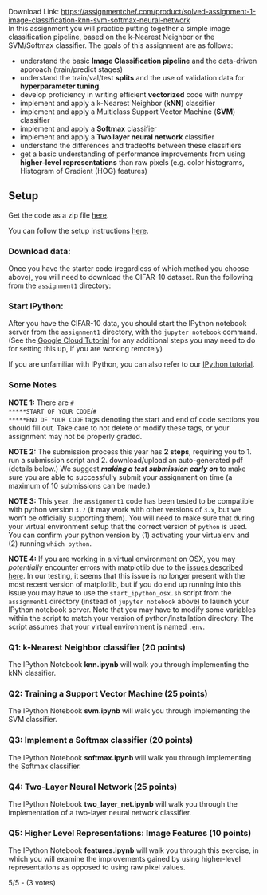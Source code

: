 Download Link: https://assignmentchef.com/product/solved-assignment-1-image-classification-knn-svm-softmax-neural-network
<br>
In this assignment you will practice putting together a simple image classification pipeline, based on the k-Nearest Neighbor or the SVM/Softmax classifier. The goals of this assignment are as follows:

<ul>

 <li>understand the basic <strong>Image Classification pipeline</strong> and the data-driven approach (train/predict stages)</li>

 <li>understand the train/val/test <strong>splits</strong> and the use of validation data for <strong>hyperparameter tuning</strong>.</li>

 <li>develop proficiency in writing efficient <strong>vectorized</strong> code with numpy</li>

 <li>implement and apply a k-Nearest Neighbor (<strong>kNN</strong>) classifier</li>

 <li>implement and apply a Multiclass Support Vector Machine (<strong>SVM</strong>) classifier</li>

 <li>implement and apply a <strong>Softmax</strong> classifier</li>

 <li>implement and apply a <strong>Two layer neural network</strong> classifier</li>

 <li>understand the differences and tradeoffs between these classifiers</li>

 <li>get a basic understanding of performance improvements from using <strong>higher-level representations</strong> than raw pixels (e.g. color histograms, Histogram of Gradient (HOG) features)</li>

</ul>

<h2 id="setup">Setup</h2>

Get the code as a zip file <a href="https://cs231n.github.io/assignments/2019/spring1819_assignment1.zip">here</a>.

You can follow the setup instructions <a href="https://cs231n.github.io/setup-instructions">here</a>.

<h3 id="download-data">Download data:</h3>

Once you have the starter code (regardless of which method you choose above), you will need to download the CIFAR-10 dataset. Run the following from the <code class="highlighter-rouge">assignment1</code> directory:

<h3 id="start-ipython">Start IPython:</h3>

After you have the CIFAR-10 data, you should start the IPython notebook server from the <code class="highlighter-rouge">assignment1</code> directory, with the <code class="highlighter-rouge">jupyter notebook</code> command. (See the <a href="https://github.com/cs231n/gcloud/">Google Cloud Tutorial</a> for any additional steps you may need to do for setting this up, if you are working remotely)

If you are unfamiliar with IPython, you can also refer to our <a href="https://cs231n.github.io/ipython-tutorial">IPython tutorial</a>.

<h3 id="some-notes">Some Notes</h3>

<strong>NOTE 1:</strong> There are <code class="highlighter-rouge"># *****START OF YOUR CODE</code>/<code class="highlighter-rouge"># *****END OF YOUR CODE</code> tags denoting the start and end of code sections you should fill out. Take care to not delete or modify these tags, or your assignment may not be properly graded.

<strong>NOTE 2:</strong> The submission process this year has <strong>2 steps</strong>, requiring you to 1. run a submission script and 2. download/upload an auto-generated pdf (details below.) We suggest <strong><em>making a test submission early on</em></strong> to make sure you are able to successfully submit your assignment on time (a maximum of 10 submissions can be made.)

<strong>NOTE 3:</strong> This year, the <code class="highlighter-rouge">assignment1</code> code has been tested to be compatible with python version <code class="highlighter-rouge">3.7</code> (it may work with other versions of <code class="highlighter-rouge">3.x</code>, but we won’t be officially supporting them). You will need to make sure that during your virtual environment setup that the correct version of <code class="highlighter-rouge">python</code> is used. You can confirm your python version by (1) activating your virtualenv and (2) running <code class="highlighter-rouge">which python</code>.

<strong>NOTE 4:</strong> If you are working in a virtual environment on OSX, you may <em>potentially</em> encounter errors with matplotlib due to the <a href="https://matplotlib.org/faq/virtualenv_faq.html">issues described here</a>. In our testing, it seems that this issue is no longer present with the most recent version of matplotlib, but if you do end up running into this issue you may have to use the <code class="highlighter-rouge">start_ipython_osx.sh</code> script from the <code class="highlighter-rouge">assignment1</code> directory (instead of <code class="highlighter-rouge">jupyter notebook</code> above) to launch your IPython notebook server. Note that you may have to modify some variables within the script to match your version of python/installation directory. The script assumes that your virtual environment is named <code class="highlighter-rouge">.env</code>.

<h3 id="q1-k-nearest-neighbor-classifier-20-points">Q1: k-Nearest Neighbor classifier (20 points)</h3>

The IPython Notebook <strong>knn.ipynb</strong> will walk you through implementing the kNN classifier.

<h3 id="q2-training-a-support-vector-machine-25-points">Q2: Training a Support Vector Machine (25 points)</h3>

The IPython Notebook <strong>svm.ipynb</strong> will walk you through implementing the SVM classifier.

<h3 id="q3-implement-a-softmax-classifier-20-points">Q3: Implement a Softmax classifier (20 points)</h3>

The IPython Notebook <strong>softmax.ipynb</strong> will walk you through implementing the Softmax classifier.

<h3 id="q4-two-layer-neural-network-25-points">Q4: Two-Layer Neural Network (25 points)</h3>

The IPython Notebook <strong>two_layer_net.ipynb</strong> will walk you through the implementation of a two-layer neural network classifier.

<h3 id="q5-higher-level-representations-image-features-10-points">Q5: Higher Level Representations: Image Features (10 points)</h3>

The IPython Notebook <strong>features.ipynb</strong> will walk you through this exercise, in which you will examine the improvements gained by using higher-level representations as opposed to using raw pixel values.

5/5 - (3 votes)